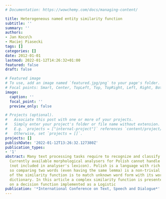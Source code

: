 ```yaml
---
# Documentation: https://wowchemy.com/docs/managing-content/

title: Heterogeneous named entity similarity function
subtitle: ''
summary: ''
authors:
- Jan Koco\ŉ
- Maciej Piasecki
tags: []
categories: []
date: 2012-01-01
lastmod: 2022-01-12T14:26:32+01:00
featured: false
draft: false

# Featured image
# To use, add an image named `featured.jpg/png` to your page's folder.
# Focal points: Smart, Center, TopLeft, Top, TopRight, Left, Right, BottomLeft, Bottom, BottomRight.
image:
  caption: ''
  focal_point: ''
  preview_only: false

# Projects (optional).
#   Associate this post with one or more of your projects.
#   Simply enter your project's folder or file name without extension.
#   E.g. `projects = ["internal-project"]` references `content/project/deep-learning/index.md`.
#   Otherwise, set `projects = []`.
projects: []
publishDate: '2022-01-12T13:26:32.127380Z'
publication_types:
- '1'
abstract: Many text processing tasks require to recognize and classify Named Entities.
  Currently available morphological analysers for Polish cannot handle unknown words
  (not included in analyser's lexicon). Polish is a language with rich inflection,
  so comparing two words (even having the same lemma) is a non-trivial task. The aim
  of the similarity function is to match unknown word form with its word form in named-entity
  dictionary. In this article a complex similarity function is presented. It is based
  on a decision function implemented as a Logistic
publication: '*International Conference on Text, Speech and Dialogue*'
---
```


